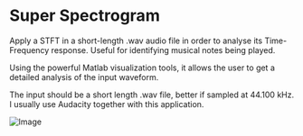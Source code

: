 # Super Spectrogram
Apply a STFT in a short-length .wav audio file in order to analyse its Time-Frequency response. Useful for identifying musical notes being played.

Using the powerful Matlab visualization tools, it allows the user to get a detailed analysis of the input waveform.

The input should be a short length .wav file, better if sampled at 44.100 kHz.
I usually use Audacity together with this application.

![Image](https://github.com/gpavelski/Wav_Files_STFT_Analysis/blob/master/Display.png)
